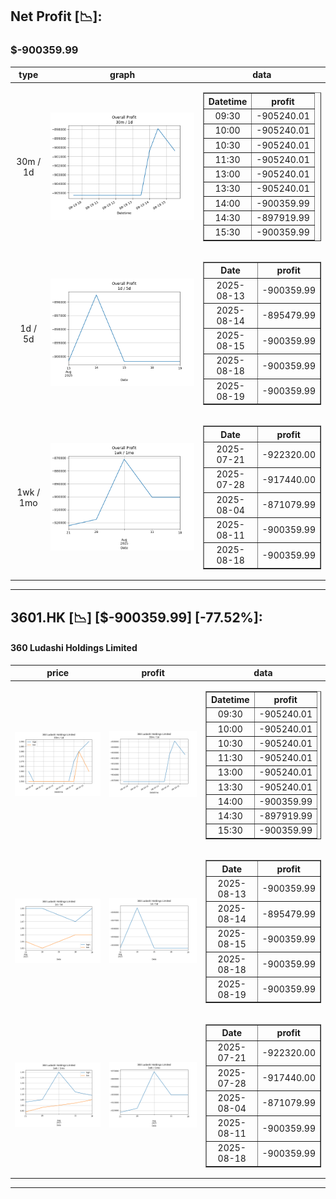 ## Net Profit [📉]:
### $-900359.99
|type|graph|data|
|:---:|:---:|:---:|
|30m / 1d|![net_profit](image/overall_30m-1d.png)|<table border="1" class="dataframe"> <thead> <tr style="text-align: center;"> <th>Datetime</th> <th>profit</th> </tr> </thead> <tbody> <tr> <td>09:30</td> <td>-905240.01</td> </tr> <tr> <td>10:00</td> <td>-905240.01</td> </tr> <tr> <td>10:30</td> <td>-905240.01</td> </tr> <tr> <td>11:30</td> <td>-905240.01</td> </tr> <tr> <td>13:00</td> <td>-905240.01</td> </tr> <tr> <td>13:30</td> <td>-905240.01</td> </tr> <tr> <td>14:00</td> <td>-900359.99</td> </tr> <tr> <td>14:30</td> <td>-897919.99</td> </tr> <tr> <td>15:30</td> <td>-900359.99</td> </tr> </tbody></table>|
|1d / 5d|![net_profit](image/overall_1d-5d.png)|<table border="1" class="dataframe"> <thead> <tr style="text-align: center;"> <th>Date</th> <th>profit</th> </tr> </thead> <tbody> <tr> <td>2025-08-13</td> <td>-900359.99</td> </tr> <tr> <td>2025-08-14</td> <td>-895479.99</td> </tr> <tr> <td>2025-08-15</td> <td>-900359.99</td> </tr> <tr> <td>2025-08-18</td> <td>-900359.99</td> </tr> <tr> <td>2025-08-19</td> <td>-900359.99</td> </tr> </tbody></table>|
|1wk / 1mo|![net_profit](image/overall_1wk-1mo.png)|<table border="1" class="dataframe"> <thead> <tr style="text-align: center;"> <th>Date</th> <th>profit</th> </tr> </thead> <tbody> <tr> <td>2025-07-21</td> <td>-922320.00</td> </tr> <tr> <td>2025-07-28</td> <td>-917440.00</td> </tr> <tr> <td>2025-08-04</td> <td>-871079.99</td> </tr> <tr> <td>2025-08-11</td> <td>-900359.99</td> </tr> <tr> <td>2025-08-18</td> <td>-900359.99</td> </tr> </tbody></table>|
---
## 3601.HK [📉] [$-900359.99] [-77.52%]:
#### 360 Ludashi Holdings Limited
|price|profit|data|
|:---:|:---:|:---:|
|![price](image/3601.HK_30m-1d_price.png)|![profit](image/3601.HK_30m-1d_profit.png)|<table border="1" class="dataframe"> <thead> <tr style="text-align: center;"> <th>Datetime</th> <th>profit</th> </tr> </thead> <tbody> <tr> <td>09:30</td> <td>-905240.01</td> </tr> <tr> <td>10:00</td> <td>-905240.01</td> </tr> <tr> <td>10:30</td> <td>-905240.01</td> </tr> <tr> <td>11:30</td> <td>-905240.01</td> </tr> <tr> <td>13:00</td> <td>-905240.01</td> </tr> <tr> <td>13:30</td> <td>-905240.01</td> </tr> <tr> <td>14:00</td> <td>-900359.99</td> </tr> <tr> <td>14:30</td> <td>-897919.99</td> </tr> <tr> <td>15:30</td> <td>-900359.99</td> </tr> </tbody></table>|
|![price](image/3601.HK_1d-5d_price.png)|![profit](image/3601.HK_1d-5d_profit.png)|<table border="1" class="dataframe"> <thead> <tr style="text-align: center;"> <th>Date</th> <th>profit</th> </tr> </thead> <tbody> <tr> <td>2025-08-13</td> <td>-900359.99</td> </tr> <tr> <td>2025-08-14</td> <td>-895479.99</td> </tr> <tr> <td>2025-08-15</td> <td>-900359.99</td> </tr> <tr> <td>2025-08-18</td> <td>-900359.99</td> </tr> <tr> <td>2025-08-19</td> <td>-900359.99</td> </tr> </tbody></table>|
|![price](image/3601.HK_1wk-1mo_price.png)|![profit](image/3601.HK_1wk-1mo_profit.png)|<table border="1" class="dataframe"> <thead> <tr style="text-align: center;"> <th>Date</th> <th>profit</th> </tr> </thead> <tbody> <tr> <td>2025-07-21</td> <td>-922320.00</td> </tr> <tr> <td>2025-07-28</td> <td>-917440.00</td> </tr> <tr> <td>2025-08-04</td> <td>-871079.99</td> </tr> <tr> <td>2025-08-11</td> <td>-900359.99</td> </tr> <tr> <td>2025-08-18</td> <td>-900359.99</td> </tr> </tbody></table>|
---
